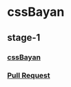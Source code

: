 # cssBayan
## stage-1
### [cssBayan](https://aliaksandrbutsin.github.io/cssBayan/cssBayan/index.html)
### [Pull Request](https://github.com/AliaksandrButsin/cssBayan/pull/1)
